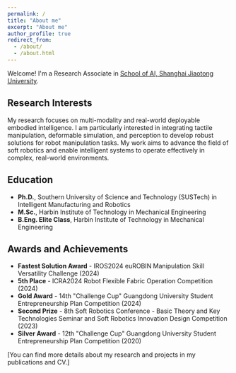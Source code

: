 ```yaml
---
permalink: /
title: "About me"
excerpt: "About me"
author_profile: true
redirect_from: 
  - /about/
  - /about.html
---
```


Welcome! I'm a Research Associate in [School of AI, Shanghai Jiaotong University](https://soai.sjtu.edu.cn/).

## Research Interests

My research focuses on multi-modality and real-world deployable embodied intelligence. I am particularly interested in integrating tactile manipulation, deformable simulation, and perception to develop robust solutions for robot manipulation tasks. My work aims to advance the field of soft robotics and enable intelligent systems to operate effectively in complex, real-world environments.

## Education

- **Ph.D.**, Southern University of Science and Technology (SUSTech) in Intelligent Manufacturing and Robotics
- **M.Sc.**, Harbin Institute of Technology in Mechanical Engineering 
- **B.Eng. Elite Class**, Harbin Institute of Technology in Mechanical Engineering

## Awards and Achievements

- **Fastest Solution Award** - IROS2024 euROBIN Manipulation Skill Versatility Challenge (2024)
- **5th Place** - ICRA2024 Robot Flexible Fabric Operation Competition (2024)
- **Gold Award** - 14th "Challenge Cup" Guangdong University Student Entrepreneurship Plan Competition (2024)
- **Second Prize** - 8th Soft Robotics Conference - Basic Theory and Key Technologies Seminar and Soft Robotics Innovation Design Competition (2023)
- **Silver Award** - 12th "Challenge Cup" Guangdong University Student Entrepreneurship Plan Competition (2020)

[You can find more details about my research and projects in my publications and CV.]

